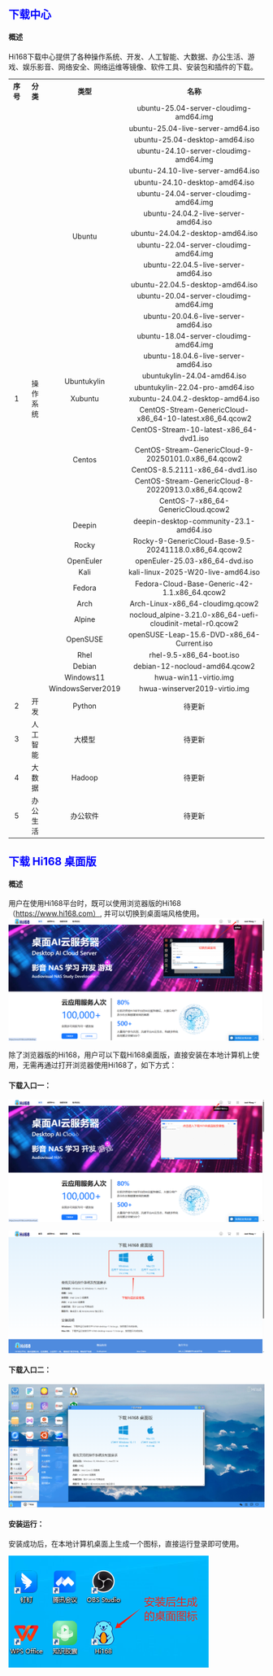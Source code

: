 ## <font color='blue'>下载中心</font>
#### 概述
Hi168下载中心提供了各种操作系统、开发、人工智能、大数据、办公生活、游戏、娱乐影音、网络安全、网络运维等镜像、软件工具、安装包和插件的下载。
<style>
  td {
    text-align: center;     /* 水平居中 */
    vertical-align: middle; /* 垂直居中 */
  }
</style>
<table border='0'>
    <tr><th>序号</th><th>分类</th><th>类型</th><th>名称</th></tr>
    <tr><td rowspan='37'>1</td><td rowspan='37'>操作系统</td><td rowspan='16'>Ubuntu</td><td>ubuntu-25.04-server-cloudimg-amd64.img</td></tr>
    <tr><td>ubuntu-25.04-live-server-amd64.iso</td></tr>
    <tr><td>ubuntu-25.04-desktop-amd64.iso</td></tr>
    <tr><td>ubuntu-24.10-server-cloudimg-amd64.img</td></tr>
    <tr><td>ubuntu-24.10-live-server-amd64.iso</td></tr>
    <tr><td>ubuntu-24.10-desktop-amd64.iso</td></tr>
    <tr><td>ubuntu-24.04-server-cloudimg-amd64.img</td></tr>
    <tr><td>ubuntu-24.04.2-live-server-amd64.iso</td></tr>
    <tr><td>ubuntu-24.04.2-desktop-amd64.iso</td></tr>
    <tr><td>ubuntu-22.04-server-cloudimg-amd64.img</td></tr>
    <tr><td>ubuntu-22.04.5-live-server-amd64.iso</td></tr>
    <tr><td>ubuntu-22.04.5-desktop-amd64.iso</td></tr>
    <tr><td>ubuntu-20.04-server-cloudimg-amd64.img</td></tr>
    <tr><td>ubuntu-20.04.6-live-server-amd64.iso</td></tr>
    <tr><td>ubuntu-18.04-server-cloudimg-amd64.img</td></tr>
    <tr><td>ubuntu-18.04.6-live-server-amd64.iso</td></tr>
    <tr><td rowspan='2'>Ubuntukylin</td><td>ubuntukylin-24.04-amd64.iso</td></tr>
    <tr><td>ubuntukylin-22.04-pro-amd64.iso</td></tr>
    <tr><td>Xubuntu</td><td>xubuntu-24.04.2-desktop-amd64.iso</td></tr>
    <tr><td rowspan='6'>Centos</td><td>CentOS-Stream-GenericCloud-x86_64-10-latest.x86_64.qcow2</td></tr>
    <tr><td>CentOS-Stream-10-latest-x86_64-dvd1.iso</td></tr>
    <tr><td>CentOS-Stream-GenericCloud-9-20250101.0.x86_64.qcow2</td></tr>
    <tr><td>CentOS-8.5.2111-x86_64-dvd1.iso</td></tr>
    <tr><td>CentOS-Stream-GenericCloud-8-20220913.0.x86_64.qcow2</td></tr>
    <tr><td>CentOS-7-x86_64-GenericCloud.qcow2</td></tr>
    <tr><td>Deepin</td><td>deepin-desktop-community-23.1-amd64.iso</td></tr>
    <tr><td>Rocky</td><td>Rocky-9-GenericCloud-Base-9.5-20241118.0.x86_64.qcow2</td></tr>
    <tr><td>OpenEuler</td><td>openEuler-25.03-x86_64-dvd.iso</td></tr>
    <tr><td>Kali</td><td>kali-linux-2025-W20-live-amd64.iso</td></tr>
    <tr><td>Fedora</td><td>Fedora-Cloud-Base-Generic-42-1.1.x86_64.qcow2</td></tr>
    <tr><td>Arch</td><td>Arch-Linux-x86_64-cloudimg.qcow2</td></tr>
    <tr><td>Alpine</td><td>nocloud_alpine-3.21.0-x86_64-uefi-cloudinit-metal-r0.qcow2</td></tr>
    <tr><td>OpenSUSE</td><td>openSUSE-Leap-15.6-DVD-x86_64-Current.iso</td></tr>
    <tr><td>Rhel</td><td>rhel-9.5-x86_64-boot.iso</td></tr>
    <tr><td>Debian</td><td>debian-12-nocloud-amd64.qcow2</td></tr>
    <tr><td>Windows11</td><td>hwua-win11-virtio.img</td></tr>
    <tr><td>WindowsServer2019</td><td>hwua-winserver2019-virtio.img</td></tr>
    <tr>
        <td>2</td><td>开发</td><td>Python</td><td>待更新</td>
    </tr>
    <tr>
        <td>3</td><td>人工智能</td><td>大模型</td><td>待更新</td>
    </tr>
    <tr>
        <td>4</td><td>大数据</td><td>Hadoop</td><td>待更新</td>
    </tr>
    <tr>
        <td>5</td><td>办公生活</td><td>办公软件</td><td>待更新</td>
    </tr>
</table>

## <font color='blue'>下载 Hi168 桌面版</font>
#### 概述
用户在使用Hi168平台时，既可以使用浏览器版的Hi168（https://www.hi168.com）, 并可以切换到桌面端风格使用。
![alt text](./16/downloadcenter01.png)

除了浏览器版的Hi168，用户可以下载Hi168桌面版，直接安装在本地计算机上使用，无需再通过打开浏览器使用Hi168了，如下方式：
#### 下载入口一：
![alt text](./16/downloadcenter02.png)

![alt text](./16/downloadcenter03.png)

#### 下载入口二：
![alt text](./16/downloadcenter04.png)

#### 安装运行：
安装成功后，在本地计算机桌面上生成一个图标，直接运行登录即可使用。

![alt text](./16/downloadcenter05.png)
